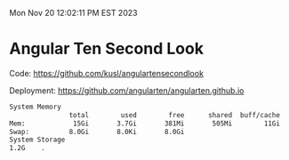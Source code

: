Mon Nov 20 12:02:11 PM EST 2023

# Angular Ten Second Look

Code: https://github.com/kusl/angulartensecondlook

Deployment: https://github.com/angularten/angularten.github.io

```bash
System Memory
               total        used        free      shared  buff/cache   available
Mem:            15Gi       3.7Gi       381Mi       505Mi        11Gi        11Gi
Swap:          8.0Gi       8.0Ki       8.0Gi
System Storage
1.2G	.
```
```bash
